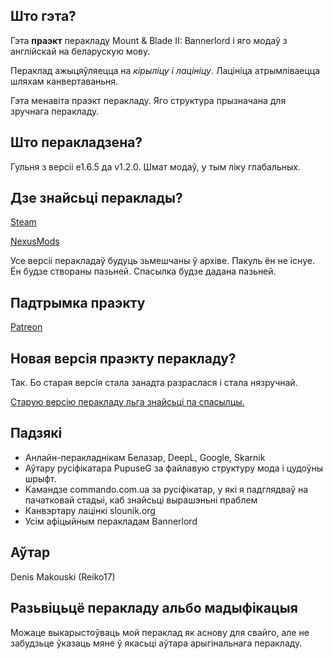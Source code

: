 
## Што гэта?

Гэта **праэкт** перакладу Mount & Blade II: Bannerlord і яго модаў з англійскай на беларускую мову.

Пераклад ажыцяўляецца на *кірыліцу і лацініцу*. Лацініца атрымліваецца шляхам канвертаваньня.

Гэта менавіта праэкт перакладу. Яго структура прызначана для зручнага перакладу.

## Што перакладзена?

Гульня з версіі e1.6.5 да v1.2.0. Шмат модаў, у тым ліку глабальных.

## Дзе знайсьці пераклады?

[Steam](https://steamcommunity.com/id/Reiko017/myworkshopfiles/?appid=261550)

[NexusMods](https://www.nexusmods.com/mountandblade2bannerlord/users/55060242?tab=user+files)

Усе версіі перакладаў будуць зьмешчаны ў архіве. Пакуль ён не існуе. Ён будзе створаны пазьней. Спасылка будзе дадана пазьней.

## Падтрымка праэкту

[Patreon](https://patreon.com/Reiko651)

## Новая версія праэкту перакладу?

Так. Бо старая версія стала занадта разраслася і стала нязручнай.

[Старую версію перакладу льга знайсьці па спасылцы.](https://github.com/gitReiko/by-lang-mb-bannerlord)

## Падзякі

* Анлайн-перакладнікам Белазар, DeepL, Google, Skarnik
* Аўтару русіфікатара PupuseG за файлавую структуру мода і цудоўны шрыфт.
* Камандзе commando.com.ua за русіфікатар, у які я падглядваў на пачатковай стадыі, каб знайсьці вырашэньні праблем
* Канвэртару лацінкі slounik.org
* Усім афіцыйным перакладам Bannerlord

## Аўтар

Denis Makouski (Reiko17)

## Разьвіцьцё перакладу альбо мадыфікацыя

Можаце выкарыстоўваць мой пераклад як аснову для свайго, але не забудзьце ўказаць мяне ў якасьці аўтара арыгінальнага перакладу.
